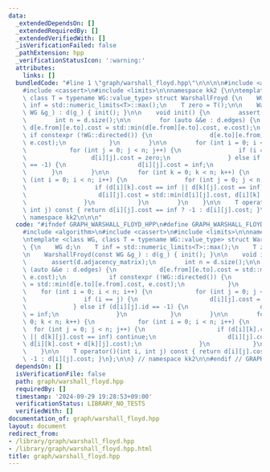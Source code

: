 ```yaml
---
data:
  _extendedDependsOn: []
  _extendedRequiredBy: []
  _extendedVerifiedWith: []
  _isVerificationFailed: false
  _pathExtension: hpp
  _verificationStatusIcon: ':warning:'
  attributes:
    links: []
  bundledCode: "#line 1 \"graph/warshall_floyd.hpp\"\n\n\n\n#include <algorithm>\n\
    #include <cassert>\n#include <limits>\n\nnamespace kk2 {\n\ntemplate <class WG,\
    \ class T = typename WG::value_type> struct WarshallFroyd {\n    WG d;\n    T\
    \ inf = std::numeric_limits<T>::max();\n    T zero = T();\n\n    WarshallFroyd(const\
    \ WG &g_) : d(g_) { init(); }\n\n    void init() {\n        assert(d.adjacency_matrix);\n\
    \        int n = d.size();\n\n        for (auto &&e : d.edges) {\n           \
    \ d[e.from][e.to].cost = std::min(d[e.from][e.to].cost, e.cost);\n           \
    \ if constexpr (!WG::directed()) {\n                d[e.to][e.from].cost = std::min(d[e.to][e.from].cost,\
    \ e.cost);\n            }\n        }\n\n        for (int i = 0; i < n; i++) {\n\
    \            for (int j = 0; j < n; j++) {\n                if (i == j) {\n  \
    \                  d[i][j].cost = zero;\n                } else if (d[i][j].id\
    \ == -1) {\n                    d[i][j].cost = inf;\n                }\n     \
    \       }\n        }\n\n        for (int k = 0; k < n; k++) {\n            for\
    \ (int i = 0; i < n; i++) {\n                for (int j = 0; j < n; j++) {\n \
    \                   if (d[i][k].cost == inf || d[k][j].cost == inf) continue;\n\
    \                    d[i][j].cost = std::min(d[i][j].cost, d[i][k].cost + d[k][j].cost);\n\
    \                }\n            }\n        }\n    }\n\n    T operator()(int i,\
    \ int j) const { return d[i][j].cost == inf ? -1 : d[i][j].cost; }\n};\n\n} //\
    \ namespace kk2\n\n\n"
  code: "#ifndef GRAPH_WARSHALL_FLOYD_HPP\n#define GRAPH_WARSHALL_FLOYD_HPP 1\n\n\
    #include <algorithm>\n#include <cassert>\n#include <limits>\n\nnamespace kk2 {\n\
    \ntemplate <class WG, class T = typename WG::value_type> struct WarshallFroyd\
    \ {\n    WG d;\n    T inf = std::numeric_limits<T>::max();\n    T zero = T();\n\
    \n    WarshallFroyd(const WG &g_) : d(g_) { init(); }\n\n    void init() {\n \
    \       assert(d.adjacency_matrix);\n        int n = d.size();\n\n        for\
    \ (auto &&e : d.edges) {\n            d[e.from][e.to].cost = std::min(d[e.from][e.to].cost,\
    \ e.cost);\n            if constexpr (!WG::directed()) {\n                d[e.to][e.from].cost\
    \ = std::min(d[e.to][e.from].cost, e.cost);\n            }\n        }\n\n    \
    \    for (int i = 0; i < n; i++) {\n            for (int j = 0; j < n; j++) {\n\
    \                if (i == j) {\n                    d[i][j].cost = zero;\n   \
    \             } else if (d[i][j].id == -1) {\n                    d[i][j].cost\
    \ = inf;\n                }\n            }\n        }\n\n        for (int k =\
    \ 0; k < n; k++) {\n            for (int i = 0; i < n; i++) {\n              \
    \  for (int j = 0; j < n; j++) {\n                    if (d[i][k].cost == inf\
    \ || d[k][j].cost == inf) continue;\n                    d[i][j].cost = std::min(d[i][j].cost,\
    \ d[i][k].cost + d[k][j].cost);\n                }\n            }\n        }\n\
    \    }\n\n    T operator()(int i, int j) const { return d[i][j].cost == inf ?\
    \ -1 : d[i][j].cost; }\n};\n\n} // namespace kk2\n\n#endif // GRAPH_WARSHALL_FLOYD_HPP\n"
  dependsOn: []
  isVerificationFile: false
  path: graph/warshall_floyd.hpp
  requiredBy: []
  timestamp: '2024-09-29 19:28:53+09:00'
  verificationStatus: LIBRARY_NO_TESTS
  verifiedWith: []
documentation_of: graph/warshall_floyd.hpp
layout: document
redirect_from:
- /library/graph/warshall_floyd.hpp
- /library/graph/warshall_floyd.hpp.html
title: graph/warshall_floyd.hpp
---
```

